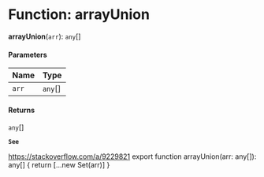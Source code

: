# Function: arrayUnion

**arrayUnion**(`arr`): `any`\[]

#### Parameters

| Name | Type |
| :------ | :------ |
| `arr` | `any`\[] |

#### Returns

`any`\[]

**`See`**

https://stackoverflow.com/a/9229821
export function arrayUnion(arr: any\[]): any\[] {
return \[...new Set(arr)]
}
